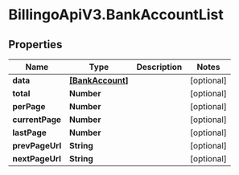# BillingoApiV3.BankAccountList

## Properties
Name | Type | Description | Notes
------------ | ------------- | ------------- | -------------
**data** | [**[BankAccount]**](BankAccount.md) |  | [optional] 
**total** | **Number** |  | [optional] 
**perPage** | **Number** |  | [optional] 
**currentPage** | **Number** |  | [optional] 
**lastPage** | **Number** |  | [optional] 
**prevPageUrl** | **String** |  | [optional] 
**nextPageUrl** | **String** |  | [optional] 

